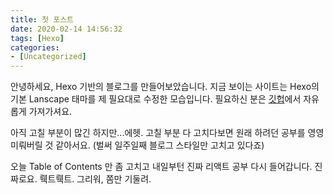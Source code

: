 ```yaml
---
title: 첫 포스트
date: 2020-02-14 14:56:32
tags: [Hexo]
categories:
- [Uncategorized]
---
```

안녕하세요, Hexo 기반의 블로그를 만들어보았습니다.
지금 보이는 사이트는 Hexo의 기본 Lanscape 태마를 제 필요대로 수정한 모습입니다.
필요하신 분은 [깃헙](https://github.com/ejilee/weiji)에서 자유롭게 가져가셔요.

아직 고칠 부분이 많긴 하지만...에헷.
고칠 부분 다 고치다보면 원래 하려던 공부를 영영 미뤄버릴 것 같아서요.
(벌써 일주일째 블로그 스타일만 고치고 있다죠)

오늘 Table of Contents 만 좀 고치고 내일부턴 진짜 리액트 공부 다시 들어갑니다.
진짜로요. 뤡트뤡트. 그리워, 쫌만 기둘려.